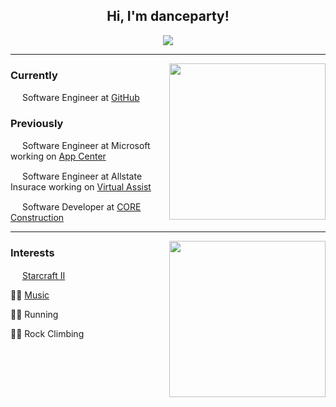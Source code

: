 <h2 align="center">Hi, I'm danceparty!</h2>
<p align="center">
  <img src="https://i.redd.it/egeh5vkddur01.gif">
</p>

--------

<img height="250" align="right" src="https://octodex.github.com/images/original.png">

### Currently
<img height="15" src="https://upload.wikimedia.org/wikipedia/commons/9/91/Octicons-mark-github.svg"> Software Engineer at <a href="https://github.com">GitHub</a>

### Previously
<img height="15" src="https://pbs.twimg.com/profile_images/1018995854181576704/E-nYFL4k_400x400.jpg"> Software Engineer at Microsoft working on <a href="https://appcenter.ms">App Center</a>

<img height="15" src="https://i.pinimg.com/originals/f1/f5/a3/f1f5a355f169c6d59de205c335bef394.jpg"> Software Engineer at Allstate Insurace working on <a href="https://www.allstate.com/landingpages/virtual-assist.htm">Virtual Assist</a>

<img height="15" src="https://chambermaster.blob.core.windows.net/images/customers/693/members/1441/logos/MEMBER_PAGE_HEADER/CORE-Construction-Logo1.png"> Software Developer at <a href="https://www.coreconstruction.com/">CORE Construction</a>

---------

<img height="250" align="right" src="https://octodex.github.com/images/hula_loop_octodex03.gif">

### Interests
<img height="15" src="https://w7.pngwing.com/pngs/91/823/png-transparent-starcraft-ii-wings-of-liberty-starcraft-brood-war-zerg-sarah-kerrigan-terran-starcraft-rush-starcraft-starcraft-brood-war-thumbnail.png"> <a href="https://www.rankedftw.com/team/315404/#td=world&ty=c&ra=best&tyz=0&tx=a&tl=1">Starcraft II</a>

👩‍🎤 <a href="https://www.last.fm/user/keevandance">Music</a>

🏃‍♂️ Running

🧗‍♂️ Rock Climbing
